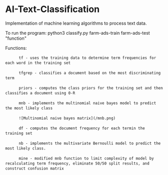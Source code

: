 # AI-Text-Classification
Implementation of machine learning algorithms to process text data.

To run the program: python3 classify.py farm-ads-train farm-ads-test "function"

Functions:
          
          
          tf - uses the training data to determine term frequencies for each word in the training set
          
          tfgrep - classifies a document based on the most discriminating term
          
          priors - computes the class priors for the training set and then classifies a document using 0-R             
          
          mnb - implements the multinomial naive bayes model to predict the most likely class
          
          ![Multinomial naive bayes matrix](/mnb.png)
          
          df - computes the document frequency for each termin the training set
          
          nb - implements the multivariate Bernoulli model to predict the most likely class. 
          
          mine - modified mnb function to limit complexity of model by recalculating term frequency, eliminate 50/50 split results, and construct confusion matrix  
